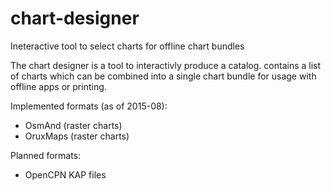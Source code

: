 chart-designer
==============

Ineteractive tool to select charts for offline chart bundles

The chart designer is a tool to interactivly produce a catalog. contains a list of charts which can be combined into a single chart bundle for usage with offline apps or printing.

Implemented formats (as of 2015-08):
* OsmAnd (raster charts)
* OruxMaps (raster charts)

Planned formats:
* OpenCPN KAP files